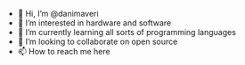- 👋 Hi, I’m @danimaveri
- 👀 I’m interested in hardware and software
- 🌱 I’m currently learning all sorts of programming languages 
- 💞️ I’m looking to collaborate on open source
- 📫 How to reach me here

<!---
danimaveri/danimaveri is a ✨ special ✨ repository because its `README.md` (this file) appears on your GitHub profile.
You can click the Preview link to take a look at your changes.
--->
